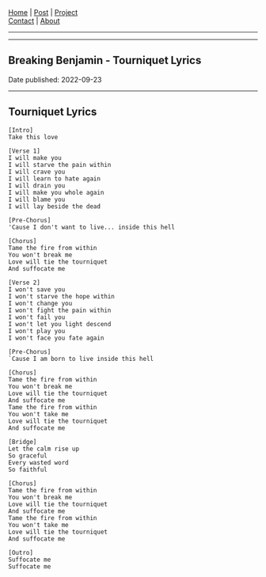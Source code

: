 <nav>
<a href="../index.html">Home</a>
|
<a href="../post.html">Post</a>
|
<a href="../project.html">Project</a>
<nav class="div-right">
<a href="../contact.html">Contact</a>
|
<a href="../about.html">About</a>
</nav>
</header>
<hr><hr>
<main>
<!-- Your Content Start After This Line -->


# Breaking Benjamin - Tourniquet Lyrics

Date published: 2022-09-23

---

## Tourniquet Lyrics

```
[Intro]
Take this love

[Verse 1]
I will make you
I will starve the pain within
I will crave you
I will learn to hate again
I will drain you
I will make you whole again
I will blame you
I will lay beside the dead

[Pre-Chorus]
'Cause I don't want to live... inside this hell

[Chorus]
Tame the fire from within
You won't break me
Love will tie the tourniquet
And suffocate me

[Verse 2]
I won't save you
I won't starve the hope within
I won't change you
I won't fight the pain within
I won't fail you
I won't let you light descend
I won't play you
I won't face you fate again

[Pre-Chorus]
`Cause I am born to live inside this hell

[Chorus]
Tame the fire from within
You won't break me
Love will tie the tourniquet
And suffocate me
Tame the fire from within
You won't take me
Love will tie the tourniquet
And suffocate me

[Bridge]
Let the calm rise up
So graceful
Every wasted word
So faithful

[Chorus]
Tame the fire from within
You won't break me
Love will tie the tourniquet
And suffocate me
Tame the fire from within
You won't take me
Love will tie the tourniquet
And suffocate me

[Outro]
Suffocate me
Suffocate me
```

